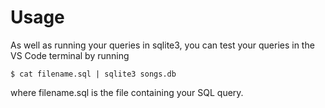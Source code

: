 # Usage

As well as running your queries in sqlite3, you can test your queries in the VS Code terminal by running

```
$ cat filename.sql | sqlite3 songs.db
```

where filename.sql is the file containing your SQL query.